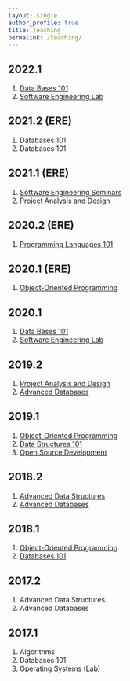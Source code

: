 ```yaml
---
layout: single
author_profile: true
title: Teaching
permalink: /teaching/
---
```



## 2022.1
1. [Data Bases 101](#)
1. [Software Engineering Lab](#)


## 2021.2 (ERE)
1. Databases 101
1. Databases 101

## 2021.1 (ERE)
1. [Software Engineering Seminars](/teaching/seminars/2021)
1. [Project Analysis and Design](/teaching/pad/2021)

## 2020.2 (ERE)
1. [Programming Languages 101](/teaching/pc1/2020)

## 2020.1 (ERE)
1. [Object-Oriented Programming](/teaching/oop/2020)

## 2020.1
1. [Data Bases 101](/teaching/bd1/2020)
1. [Software Engineering Lab](/teaching/labes/2020)

## 2019.2
1. [Project Analysis and Design](/teaching/pad)
1. [Advanced Databases](/teaching/bd2)

## 2019.1

1. [Object-Oriented Programming](/teaching/oop/2019)
1. [Data Structures 101](/teaching/pa/2019)
1. [Open Source Development](http://github.com/gustavopinto/tosl)

## 2018.2

1. [Advanced Data Structures](/teaching/ed2)
1. [Advanced Databases](/teaching/bd2)

## 2018.1

1. [Object-Oriented Programming](/teaching/oop/2018)
1. [Databases 101](/teaching/bd1/2018)

## 2017.2

1. Advanced Data Structures
1. Advanced Databases

## 2017.1

1. Algorithms
1. Databases 101
1. Operating Systems (Lab)
